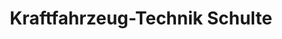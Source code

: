 ---
title: "Kraftfahrzeug-Technik Schulte"
url: /rheine/kraftfahrzeug-technik-schulte/
shop: Autoteile
---